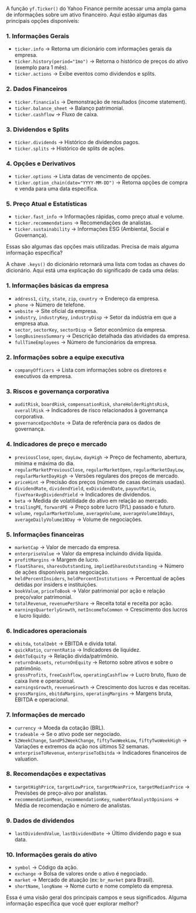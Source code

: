 A função `yf.Ticker()` do Yahoo Finance permite acessar uma ampla gama de informações sobre um ativo financeiro. Aqui estão algumas das principais opções disponíveis:

### 1. **Informações Gerais**
   - `ticker.info` → Retorna um dicionário com informações gerais da empresa.
   - `ticker.history(period="1mo")` → Retorna o histórico de preços do ativo (exemplo para 1 mês).
   - `ticker.actions` → Exibe eventos como dividendos e splits.

### 2. **Dados Financeiros**
   - `ticker.financials` → Demonstração de resultados (income statement).
   - `ticker.balance_sheet` → Balanço patrimonial.
   - `ticker.cashflow` → Fluxo de caixa.

### 3. **Dividendos e Splits**
   - `ticker.dividends` → Histórico de dividendos pagos.
   - `ticker.splits` → Histórico de splits de ações.

### 4. **Opções e Derivativos**
   - `ticker.options` → Lista datas de vencimento de opções.
   - `ticker.option_chain(date="YYYY-MM-DD")` → Retorna opções de compra e venda para uma data específica.

### 5. **Preço Atual e Estatísticas**
   - `ticker.fast_info` → Informações rápidas, como preço atual e volume.
   - `ticker.recommendations` → Recomendações de analistas.
   - `ticker.sustainability` → Informações ESG (Ambiental, Social e Governança).

Essas são algumas das opções mais utilizadas. Precisa de mais alguma informação específica?



A chave `.keys()` do dicionário retornará uma lista com todas as chaves do dicionário. Aqui está uma explicação do significado de cada uma delas:

### **1. Informações básicas da empresa**
- `address1`, `city`, `state`, `zip`, `country` → Endereço da empresa.
- `phone` → Número de telefone.
- `website` → Site oficial da empresa.
- `industry`, `industryKey`, `industryDisp` → Setor da indústria em que a empresa atua.
- `sector`, `sectorKey`, `sectorDisp` → Setor econômico da empresa.
- `longBusinessSummary` → Descrição detalhada das atividades da empresa.
- `fullTimeEmployees` → Número de funcionários da empresa.

### **2. Informações sobre a equipe executiva**
- `companyOfficers` → Lista com informações sobre os diretores e executivos da empresa.

### **3. Riscos e governança corporativa**
- `auditRisk`, `boardRisk`, `compensationRisk`, `shareHolderRightsRisk`, `overallRisk` → Indicadores de risco relacionados à governança corporativa.
- `governanceEpochDate` → Data de referência para os dados de governança.

### **4. Indicadores de preço e mercado**
- `previousClose`, `open`, `dayLow`, `dayHigh` → Preço de fechamento, abertura, mínima e máxima do dia.
- `regularMarketPreviousClose`, `regularMarketOpen`, `regularMarketDayLow`, `regularMarketDayHigh` → Versões regulares dos preços de mercado.
- `priceHint` → Precisão dos preços (número de casas decimais usadas).
- `dividendRate`, `dividendYield`, `exDividendDate`, `payoutRatio`, `fiveYearAvgDividendYield` → Indicadores de dividendos.
- `beta` → Medida de volatilidade do ativo em relação ao mercado.
- `trailingPE`, `forwardPE` → Preço sobre lucro (P/L) passado e futuro.
- `volume`, `regularMarketVolume`, `averageVolume`, `averageVolume10days`, `averageDailyVolume10Day` → Volume de negociações.

### **5. Informações financeiras**
- `marketCap` → Valor de mercado da empresa.
- `enterpriseValue` → Valor da empresa incluindo dívida líquida.
- `profitMargins` → Margem de lucro.
- `floatShares`, `sharesOutstanding`, `impliedSharesOutstanding` → Número de ações disponíveis para negociação.
- `heldPercentInsiders`, `heldPercentInstitutions` → Percentual de ações detidas por insiders e instituições.
- `bookValue`, `priceToBook` → Valor patrimonial por ação e relação preço/valor patrimonial.
- `totalRevenue`, `revenuePerShare` → Receita total e receita por ação.
- `earningsQuarterlyGrowth`, `netIncomeToCommon` → Crescimento dos lucros e lucro líquido.

### **6. Indicadores operacionais**
- `ebitda`, `totalDebt` → EBITDA e dívida total.
- `quickRatio`, `currentRatio` → Indicadores de liquidez.
- `debtToEquity` → Relação dívida/patrimônio.
- `returnOnAssets`, `returnOnEquity` → Retorno sobre ativos e sobre o patrimônio.
- `grossProfits`, `freeCashflow`, `operatingCashflow` → Lucro bruto, fluxo de caixa livre e operacional.
- `earningsGrowth`, `revenueGrowth` → Crescimento dos lucros e das receitas.
- `grossMargins`, `ebitdaMargins`, `operatingMargins` → Margens bruta, EBITDA e operacional.

### **7. Informações de mercado**
- `currency` → Moeda da cotação (BRL).
- `tradeable` → Se o ativo pode ser negociado.
- `52WeekChange`, `SandP52WeekChange`, `fiftyTwoWeekLow`, `fiftyTwoWeekHigh` → Variações e extremos da ação nos últimos 52 semanas.
- `enterpriseToRevenue`, `enterpriseToEbitda` → Indicadores financeiros de valuation.

### **8. Recomendações e expectativas**
- `targetHighPrice`, `targetLowPrice`, `targetMeanPrice`, `targetMedianPrice` → Previsões de preço-alvo por analistas.
- `recommendationMean`, `recommendationKey`, `numberOfAnalystOpinions` → Média de recomendação e número de analistas.

### **9. Dados de dividendos**
- `lastDividendValue`, `lastDividendDate` → Último dividendo pago e sua data.

### **10. Informações gerais do ativo**
- `symbol` → Código da ação.
- `exchange` → Bolsa de valores onde o ativo é negociado.
- `market` → Mercado de atuação (ex: `br_market` para Brasil).
- `shortName`, `longName` → Nome curto e nome completo da empresa.

Essa é uma visão geral dos principais campos e seus significados. Alguma informação específica que você quer explorar melhor?


